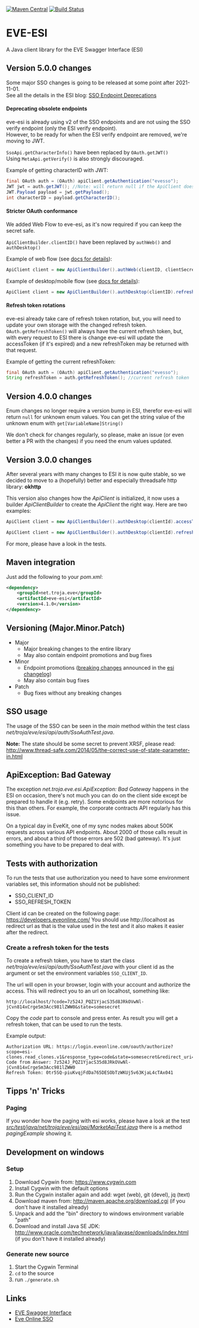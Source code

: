 [![Maven Central](https://img.shields.io/maven-central/v/net.troja.eve/eve-esi.svg?maxAge=86400)](http://mvnrepository.com/artifact/net.troja.eve/eve-esi)
[![Build Status](http://jenkins.troja.net/job/GitHub%20eve-esi/badge/icon)](https://jenkins.troja.net/job/GitHub%20eve-esi/)

# EVE-ESI
A Java client library for the EVE Swagger Interface (ESI)

## Version 5.0.0 changes

Some major SSO changes is going to be released at some point after 2021-11-01.  
See all the details in the ESI blog: [SSO Endpoint Deprecations](https://web.archive.org/web/20211006183217/https://developers.eveonline.com/blog/article/sso-endpoint-deprecations-2)

#### Deprecating obsolete endpoints

eve-esi is already using v2 of the SSO endpoints and are not using the SSO verify endpoint (only the ESI verify endpoint).  
However, to be ready for when the ESI verify endpoint are removed, we're moving to JWT.

`SsoApi.getCharacterInfo()` have been replaced by `OAuth.getJWT()`  
Using `MetaApi.getVerify()` is also strongly discouraged.  

Example of getting characterID with JWT:
```java
final OAuth auth = (OAuth) apiClient.getAuthentication("evesso");
JWT jwt = auth.getJWT(); //Note: will return null if the ApiClient does not have a valid refreshToken or accessToken
JWT.Payload payload = jwt.getPayload();
int characterID = payload.getCharacterID();
```

#### Stricter OAuth conformance

We added Web Flow to eve-esi, as it's now required if you can keep the secret safe.

`ApiClientBuilder.clientID()` have been replaved by `authWeb()` and `authDesktop()`  

Example of web flow (see [docs for details](https://docs.esi.evetech.net/docs/sso/web_based_sso_flow.html)):
```java
ApiClient client = new ApiClientBuilder().authWeb(clientID, clientSecret).refreshToken(refreshToken).build();
```

Example of desktop/mobile flow (see [docs for details](https://docs.esi.evetech.net/docs/sso/native_sso_flow.html)):
```java
ApiClient client = new ApiClientBuilder().authDesktop(clientID).refreshToken(refreshToken).build();
```

#### Refresh token rotations

eve-esi already take care of refresh token rotation, but, you will need to update your own storage with the changed refresh token.
`OAuth.getRefreshToken()` will always have the current refresh token, but, with every request to ESI there is change eve-esi will update the accessToken (if it's expired) and a new refreshToken may be returned with that request.

Example of getting the current refreshToken:
```java
final OAuth auth = (OAuth) apiClient.getAuthentication("evesso");
String refreshToken = auth.getRefreshToken(); //current refresh token
```

## Version 4.0.0 changes

Enum changes no longer require a version bump in ESI, therefor eve-esi will return `null` for unknown enum values.
You can get the string value of the unknown enum with `get[VariableName]String()`

We don't check for changes regularly, so please, make an issue (or even better a PR with the changes) if you need the enum values updated.

## Version 3.0.0 changes
After several years with many changes to ESI it is now quite stable, so
we decided to move to a (hopefully) better and especially threadsafe http library: **okhttp**

This version also changes how the *ApiClient* is initialized, it now uses a
builder *ApiClientBuilder* to create the *ApiClient* the right way. Here are two examples:

```java
ApiClient client = new ApiClientBuilder().authDesktop(clientId).accessToken("some-access-token").build();

ApiClient client = new ApiClientBuilder().authDesktop(clientId).refreshToken("some-refresh-token").build();
```

For more, please have a look in the tests.

## Maven integration
Just add the following to your *pom.xml*:
```xml
<dependency>
    <groupId>net.troja.eve</groupId>
    <artifactId>eve-esi</artifactId>
    <version>4.1.0</version>
</dependency>
```

## Versioning (Major.Minor.Patch)

- Major
  - Major breaking changes to the entire library
  - May also contain endpoint promotions and bug fixes
- Minor
  - Endpoint promotions ([breaking changes](https://github.com/esi/esi-docs/blob/master/docs/breaking_changes.md) announced in the [esi changelog](https://github.com/esi/esi-issues/blob/master/changelog.md))
  - May also contain bug fixes
- Patch
  - Bug fixes without any breaking changes

## SSO usage
The usage of the SSO can be seen in the *main* method within the test class
*net/troja/eve/esi/api/auth/SsoAuthTest.java*.

**Note:** The state should be some secret to prevent XRSF, please read:
http://www.thread-safe.com/2014/05/the-correct-use-of-state-parameter-in.html

## ApiException: Bad Gateway
The exception *net.troja.eve.esi.ApiException: Bad Gateway* happens in the ESI on occasion,
there's not much you can do on the client side except be prepared to handle it (e.g. retry).
Some endpoints are more notorious for this than others. For example, the corporate contracts
API regularly has this issue.

On a typical day in EveKit, one of my sync nodes makes about 500K requests across various API
endpoints. About 2000 of those calls result in errors, and about a third of those errors are
502 (bad gateway). It's just something you have to be prepared to deal with.

## Tests with authorization
To run the tests that use authorization you need to have some environment variables set,
this information should not be published:
* SSO_CLIENT_ID
* SSO_REFRESH_TOKEN

Client id can be created on the following page: https://developers.eveonline.com/
You should use http://localhost as redirect url as that is the value used in the test and it also
makes it easier after the redirect.

### Create a refresh token for the tests
To create a refresh token, you have to start the class *net/troja/eve/esi/api/auth/SsoAuthTest.java*
with your client id as the argument or set the environment variables `SSO_CLIENT_ID`.

The url will open in your browser, login with your account and authorize the access. This will redirect you
to an url on localhost, something like:
```
http://localhost/?code=7z524J_PQZ1YjacS35d8JRkOVwNl-jCvn814xCrgeSm3Acc981lZWW0&state=somesecret
```

Copy the *code* part to console and press enter. As result you will get a refresh token, that can be
used to run the tests.

Example output:
```shell
Authorization URL: https://login.eveonline.com/oauth/authorize?scope=esi-clones.read_clones.v1&response_type=code&state=somesecret&redirect_uri=http%3A%2F%2Flocalhost&client_id=352ef22ca74e33c78c11779ab3saffe
Code from Answer: 7z524J_PQZ1YjacS35d8JRkOVwNl-jCvn814xCrgeSm3Acc981lZWW0
Refresh Token: 0tr5SQ-piuKvqjFdDa765DESObTzWKUj5v63KjaL4cTAx041
```
## Tipps 'n' Tricks

### Paging
If you wonder how the paging with esi works, please have a look at the test
*[src/test/java/net/troja/eve/esi/api/MarketApiTest.java](https://github.com/burberius/eve-esi/blob/master/src/test/java/net/troja/eve/esi/api/MarketApiTest.java#L234)* there is a method *pagingExample* showing it.

## Development on windows

### Setup
1) Download Cygwin from: https://www.cygwin.com
2) Install Cygwin with the default options
3) Run the Cygwin installer again and add: wget (web), git (devel), jq (text)
4) Download maven from: http://maven.apache.org/download.cgi (if you don't have it installed already)
5) Unpack and add the "bin" directory to windows environment variable "path"
6) Download and install Java SE JDK: http://www.oracle.com/technetwork/java/javase/downloads/index.html (if you don't have it installed already)

### Generate new source
1) Start the Cygwin Terminal
2) ``cd`` to the source
2) run ``./generate.sh``

## Links
* [EVE Swagger Interface](https://esi.evetech.net/)
* [Eve Online SSO](https://github.com/esi/esi-docs#sso---read-this-notice-first)
